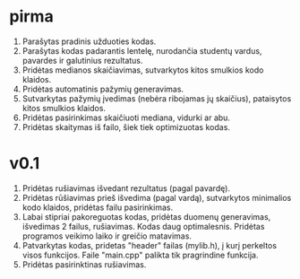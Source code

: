 
# pirma


  1. Parašytas pradinis užduoties kodas.
  2. Parašytas kodas padarantis lentelę, nurodančia studentų vardus, pavardes ir galutinius rezultatus.
  3. Pridėtas medianos skaičiavimas, sutvarkytos kitos smulkios kodo klaidos.
  4. Pridėtas automatinis pažymių generavimas.
  5. Sutvarkytas pažymių įvedimas (nebėra ribojamas jų skaičius), pataisytos kitos smulkios klaidos.
  6. Pridėtas pasirinkimas skaičiuoti mediana, vidurki ar abu.
  7. Pridėtas skaitymas iš failo, šiek tiek optimizuotas kodas.
# v0.1
  1. Pridėtas rušiavimas išvedant rezultatus (pagal pavardę).
  2. Pridėtas rūšiavimas prieš išvedima (pagal vardą), sutvarkytos minimalios kodo klaidos, pridėtas failu pasirinkimas.
  3. Labai stipriai pakoreguotas kodas, pridėtas duomenų generavimas, išvedimas 2 failus, rušiavimas. Kodas daug optimalesnis. Pridėtas programos veikimo laiko ir greičio matavimas.
  4. Patvarkytas kodas, pridetas "header" failas (mylib.h), į kurį perkeltos visos funkcijos. Faile "main.cpp" palikta tik pragrindine funkcija.
  5. Pridėtas pasirinktinas rušiavimas.
     
